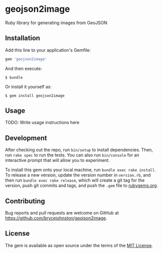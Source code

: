 # geojson2image

Ruby library for generating images from GeoJSON

## Installation

Add this line to your application's Gemfile:

```ruby
gem 'geojson2image'
```

And then execute:

    $ bundle

Or install it yourself as:

    $ gem install geojson2image

## Usage

TODO: Write usage instructions here

## Development

After checking out the repo, run `bin/setup` to install dependencies. Then, run `rake spec` to run the tests. You can also run `bin/console` for an interactive prompt that will allow you to experiment.

To install this gem onto your local machine, run `bundle exec rake install`. To release a new version, update the version number in `version.rb`, and then run `bundle exec rake release`, which will create a git tag for the version, push git commits and tags, and push the `.gem` file to [rubygems.org](https://rubygems.org).

## Contributing

Bug reports and pull requests are welcome on GitHub at https://github.com/brycejohnston/geojson2image.


## License

The gem is available as open source under the terms of the [MIT License](http://opensource.org/licenses/MIT).
